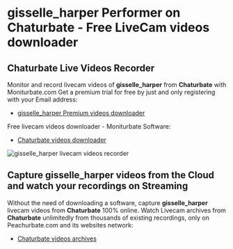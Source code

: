 # gisselle_harper Performer on Chaturbate - Free LiveCam videos downloader

## Chaturbate Live Videos Recorder

Monitor and record livecam videos of **gisselle_harper** from **Chaturbate** with Moniturbate.com
Get a premium trial for free by just and only registering with your Email address:
* [gisselle_harper Premium videos downloader](https://moniturbate.com/request-demo-licence-key.html)

Free livecam videos downloader - Moniturbate Software:
* [Chaturbate videos downloader](https://moniturbate.com/moniturbate-download-software.html)

![gisselle_harper livecam videos recorder](https://peachurnet.com/templates/moniturbate-software.png)


## Capture gisselle_harper videos from the Cloud and watch your recordings on Streaming

Without the need of downloading a software, capture **gisselle_harper** livecam videos from **Chaturbate** 100% online.
Watch Livecam archives from **Chaturbate** unlimitedly from thousands of existing recordings, only on Peachurbate.com and its websites network:
* [Chaturbate videos archives](https://peachurnet.com/)